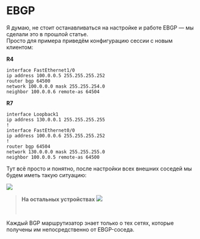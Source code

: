 # EBGP

Я думаю, не стоит останавливаться на настройке и работе EBGP — мы сделали это в прошлой статье.\
Просто для примера приведём конфигурацию сессии с новым клиентом:

**R4**

```
interface FastEthernet1/0
ip address 100.0.0.5 255.255.255.252
router bgp 64500
network 100.0.0.0 mask 255.255.254.0
neighbor 100.0.0.6 remote-as 64504
```

**R7**

```
interface Loopback1
ip address 130.0.0.1 255.255.255.255
!
interface FastEthernet0/0
ip address 100.0.0.6 255.255.255.252
!
router bgp 64504
network 130.0.0.0 mask 255.255.255.0
neighbor 100.0.0.5 remote-as 64500
```

Тут всё просто и понятно, после настройки всех внешних соседей мы будем иметь такую ситуацию:

![](https://dan4i4ek.info/src/0\_c7558\_eac2fa35\_XL.png)

> **На остальных устройствах** ![](https://dan4i4ek.info/src/0\_c7559\_727ef3ec\_XL.png)
>
> <img src="https://dan4i4ek.info/src/0_c755a_95b8912_XL.png" alt="" data-size="original">
>
> <img src="https://dan4i4ek.info/src/0_c755b_2475c912_XL.png" alt="" data-size="original">

Каждый BGP маршрутизатор знает только о тех сетях, которые получены им непосредственно от EBGP-соседа.

